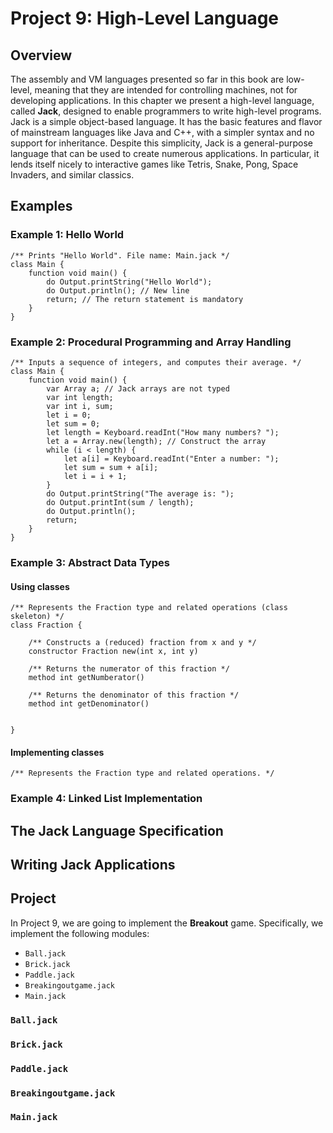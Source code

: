 # Project 9: High-Level Language

## Overview

The assembly and VM languages presented so far in this book are low-level, meaning that they are intended for controlling machines, not for developing applications. In this chapter we present a high-level language, called **Jack**, designed to enable programmers to write high-level programs. Jack is a simple object-based language. It has the basic features and flavor of mainstream languages like Java and C++, with a simpler syntax and no support for inheritance. Despite this simplicity, Jack is a general-purpose language that can be used to create numerous applications. In particular, it lends itself nicely to interactive games like Tetris, Snake, Pong, Space Invaders, and similar classics.

## Examples

### Example 1: Hello World

```
/** Prints "Hello World". File name: Main.jack */
class Main {
    function void main() {
        do Output.printString("Hello World");
        do Output.println(); // New line
        return; // The return statement is mandatory
    }
}
```

### Example 2: Procedural Programming and Array Handling

```
/** Inputs a sequence of integers, and computes their average. */
class Main {
    function void main() {
        var Array a; // Jack arrays are not typed
        var int length;
        var int i, sum;
        let i = 0;
        let sum = 0;
        let length = Keyboard.readInt("How many numbers? ");
        let a = Array.new(length); // Construct the array
        while (i < length) {
            let a[i] = Keyboard.readInt("Enter a number: ");
            let sum = sum + a[i];
            let i = i + 1;
        }
        do Output.printString("The average is: ");
        do Output.printInt(sum / length);
        do Output.println();
        return;
    }
}
```

### Example 3: Abstract Data Types

#### Using classes

```
/** Represents the Fraction type and related operations (class skeleton) */
class Fraction {

    /** Constructs a (reduced) fraction from x and y */
    constructor Fraction new(int x, int y)

    /** Returns the numerator of this fraction */
    method int getNumberator()

    /** Returns the denominator of this fraction */
    method int getDenominator()

    
}
```

#### Implementing classes

```
/** Represents the Fraction type and related operations. */

```


### Example 4: Linked List Implementation





## The Jack Language Specification






## Writing Jack Applications





## Project

In Project 9, we are going to implement the **Breakout** game. Specifically, we implement the following modules:

- `Ball.jack`
- `Brick.jack`
- `Paddle.jack`
- `Breakingoutgame.jack`
- `Main.jack`

### `Ball.jack`



### `Brick.jack`



### `Paddle.jack`



### `Breakingoutgame.jack`



### `Main.jack`


